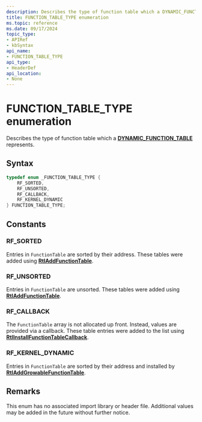 ```yaml
---
description: Describes the type of function table which a DYNAMIC_FUNCTION_TABLE represents
title: FUNCTION_TABLE_TYPE enumeration
ms.topic: reference
ms.date: 09/17/2024
topic_type: 
- APIRef
- kbSyntax
api_name: 
- FUNCTION_TABLE_TYPE
api_type: 
- HeaderDef
api_location: 
- None
---
```


# FUNCTION_TABLE_TYPE enumeration

Describes the type of function table which a [**DYNAMIC\_FUNCTION\_TABLE**](dynamic_function_table_type.md) represents.

## Syntax

```C++
typedef enum _FUNCTION_TABLE_TYPE {
    RF_SORTED,
    RF_UNSORTED,
    RF_CALLBACK,
    RF_KERNEL_DYNAMIC
} FUNCTION_TABLE_TYPE;
```

## Constants

### RF_SORTED

Entries in `FunctionTable` are sorted by their address. These tables were added using [**RtlAddFunctionTable**](/windows/win32/api/winnt/nf-winnt-rtladdfunctiontable).

### RF_UNSORTED

Entries in `FunctionTable` are unsorted. These tables were added using [**RtlAddFunctionTable**](/windows/win32/api/winnt/nf-winnt-rtladdfunctiontable).

### RF_CALLBACK

The `FunctionTable` array is not allocated up front. Instead, values are provided via a callback. These table entries were added to the list using [**RtlInstallFunctionTableCallback**](/windows/desktop/api/WinNT/nf-winnt-rtlinstallfunctiontablecallback).

### RF_KERNEL_DYNAMIC

Entries in `FunctionTable` are sorted by their address and installed by [**RtlAddGrowableFunctionTable**](/windows/desktop/api/WinNT/nf-winnt-rtladdgrowablefunctiontable).

## Remarks

This enum has no associated import library or header file. Additional values may be added in the future without further notice.
